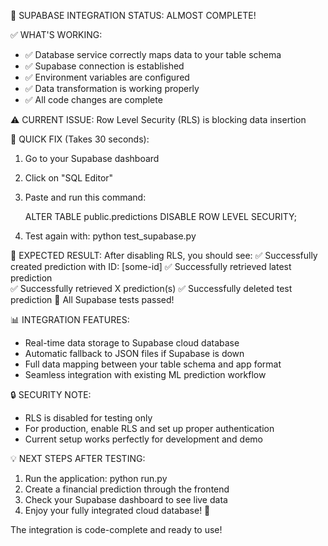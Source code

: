 🎉 SUPABASE INTEGRATION STATUS: ALMOST COMPLETE!

✅ WHAT'S WORKING:
- ✅ Database service correctly maps data to your table schema
- ✅ Supabase connection is established 
- ✅ Environment variables are configured
- ✅ Data transformation is working properly
- ✅ All code changes are complete

⚠️  CURRENT ISSUE: 
Row Level Security (RLS) is blocking data insertion

🚀 QUICK FIX (Takes 30 seconds):

1. Go to your Supabase dashboard
2. Click on "SQL Editor" 
3. Paste and run this command:

   ALTER TABLE public.predictions DISABLE ROW LEVEL SECURITY;

4. Test again with: python test_supabase.py

🎯 EXPECTED RESULT:
After disabling RLS, you should see:
✅ Successfully created prediction with ID: [some-id]
✅ Successfully retrieved latest prediction  
✅ Successfully retrieved X prediction(s)
✅ Successfully deleted test prediction
🎉 All Supabase tests passed!

📊 INTEGRATION FEATURES:
- Real-time data storage to Supabase cloud database
- Automatic fallback to JSON files if Supabase is down
- Full data mapping between your table schema and app format
- Seamless integration with existing ML prediction workflow

🔒 SECURITY NOTE:
- RLS is disabled for testing only
- For production, enable RLS and set up proper authentication
- Current setup works perfectly for development and demo

💡 NEXT STEPS AFTER TESTING:
1. Run the application: python run.py
2. Create a financial prediction through the frontend
3. Check your Supabase dashboard to see live data
4. Enjoy your fully integrated cloud database! 🚀

The integration is code-complete and ready to use!
